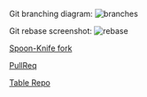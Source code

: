 Git branching diagram:
![branches](../git-log.png)

Git rebase screenshot:
![rebase](../rebase.png)

[Spoon-Knife fork](https://github.com/kvverti/Spoon-Knife)

[PullReq](https://github.com/kvverti/PullReq)

[Table Repo](https://github.com/tilond2/ProjectIdeas2019)


